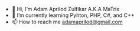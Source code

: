 - 👋 Hi, I’m Adam Aprilod Zulfikar A.K.A MaTrix
- 🌱 I’m currently learning Pyhton, PHP, C#, and C++
- 📫 How to reach me adamaprilod@gmail.com

<!---
adamaprilod/adamaprilod is a ✨ special ✨ repository because its `README.md` (this file) appears on your GitHub profile.
You can click the Preview link to take a look at your changes.
--->
